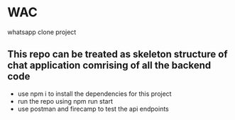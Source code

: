 # WAC
whatsapp clone project 
## This repo can be treated as skeleton structure of chat application comrising of all the backend code 
- use npm i to install the dependencies for this project 
- run the repo using npm run start
- use postman and firecamp to test the api endpoints 
